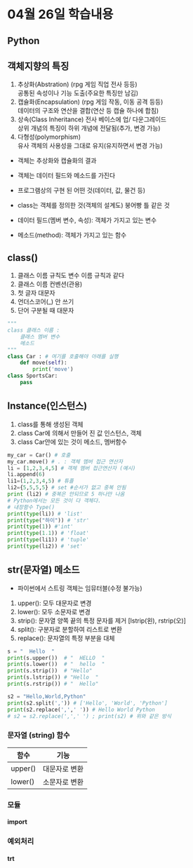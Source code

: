 # 04월 26일 학습내용
## Python
## 객체지향의 특징
1. 추상화(Abstration) (rpg 게임 직업 전사 등등)  
공통된 속성이나 기능 도출(주요한 특징만 남김)  
2. 캡슐화(Encapsulation) (rpg 게임 작동, 이동 공격 등등)  
데이터의 구조와 연산을 결합(연산 등 캡슐 하나에 합침)  
3. 상속(Class Inheritance) 전사 베이스에 업/ 다운그레이드  
상위 개념의 특징이 하위 개념에 전달됨(추가, 변경 가능)
4. 다형성(polymorphism)  
유사 객체의 사용성을 그대로 유지(유지하면서 변경 가능)
- 객체는 추상화와 캡슐화의 결과
- 객체는 데이터 필드와 메소드를 가진다
- 프로그램상의 구현 된 어떤 것(데이터, 값, 물건 등)

- class는 객체를 정의한 것(객체의 설계도) 붕어빵 틀 같은 것  
- 데이터 필드(멤버 변수, 속성): 객체가 가지고 있는 변수
- 메소드(method): 객체가 가지고 있는 함수

## class()
1. 클래스 이름 규칙도 변수 이름 규칙과 같다
2. 클래스 이름 컨벤션(관용)
3. 첫 글자 대문자
4. 언더스코어(_) 안 쓰기
5. 단어 구분될 때 대문자
```python
"""
class 클래스 이름 :
    클래스 멤버 변수
    메소드
"""
class Car : # 여기를 호출해야 아래를 실행
    def move(self):
        print('move')
class SportsCar:
    pass
```
## Instance(인스턴스)
1. class를 통해 생성된 객체
2. class Car에 의해서 만들어 진 값 인스턴스, 객체
3. class Car안에 있는 것이 메소드, 멤버함수
```python
my_car = Car() # 호출
my_car.move() # . : 객체 멤버 접근 연산자
li = [1,2,3,4,5] # 객체 멤버 접근연산자 (예시)
li.append(6)
li1=(1,2,3,4,5) # 튜플
li2={5,5,5,5} # set #순서가 없고 중복 안됨
print (li2) # 중복은 안되므로 5 하나만 나옴
# Python에서는 모든 것이 다 객체다.
# 내장함수 Type()
print(type(li)) # 'list'
print(type("하이")) # 'str'
print(type(1)) #'int'
print(type(1.1)) # 'float'
print(type(li1)) # 'tuple'
print(type(li2)) # 'set'
```
## str(문자열) 메소드
- 파이썬에서 스트링 객체는 임뮤터블(수정 불가능)
1. upper(): 모두 대문자로 변경
2. lower(): 모두 소문자로 변경
3. strip(): 문자열 양쪽 끝의 특정 문자를 제거 [lstrip(왼), rstrip(오)]
1. split(): 구분자로 분할하여 리스트로 변환
2. replace(): 문자열의 특정 부분을 대체
```python
s = "  Hello  "
print(s.upper())  # "  HELLO  "
print(s.lower())  # "  hello  "
print(s.strip())  # "Hello"
print(s.lstrip()) # "Hello  "
print(s.rstrip()) # "  Hello"

s2 = "Hello,World,Python"
print(s2.split(',')) # ['Hello', 'World', 'Python']
print(s2.replace(',',' ')) # Hello World Python
# s2 = s2.replace(',',' ') ; print(s2) # 위와 같은 방식
```

### 문자열 (string) 함수
함수|기능
-----|-----
upper()|대문자로 변환
lower()|소문자로 변환
### 모듈
#### import
### 예외처리
#### trt